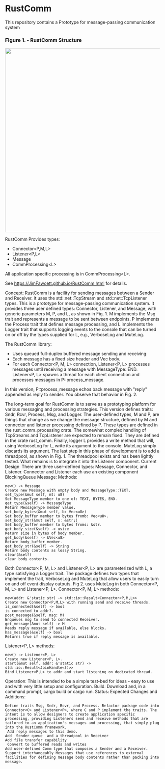 # RustComm

This repository contains a Prototype for message-passing communication system  

### Figure 1. - RustComm Structure
<img src="https://JimFawcett.github.io/Pictures/RustCommConcept.jpg" width="600" />

RustComm Provides types:
- Connector&lt;P,M,L&gt;
- Listener&lt;P,L&gt;
- Message
- CommProcessing&lt;L&gt;

All application specific processing is in CommProcessing&lt;L&gt;.

See https://JimFawcett.github.io/RustComm.html for details.

Concept:
RustComm is a facility for sending messages between a Sender and Receiver. It uses the std::net::TcpStream and std::net::TcpListener types.
This is a prototype for message-passing communication system. It provides three user defined types: Connector, Listener, and Message, with generic parameters M, P, and L, as shown in Fig. 1.
M implements the Msg trait and represents a message to be sent between endpoints. P implements the Process<M> trait that defines message processing, and L implements the Logger trait that supports logging events to the console that can be turned on or off by the types supplied for L, e.g., VerboseLog and MuteLog.
  
The RustComm library:
  - Uses queued full-duplex buffered message sending and receiving
  - Each message has a fixed size header and Vec<u8> body.
  - For each Connector<P, M, L> connection, Listener<P, L> processes messages until receiving a message with MessageType::END. Listener<P, L>
    spawns a thread for each client connection and processes messages in P::process_message.
  
In this version, P::process_message echos back message with "reply" appended as reply to sender. You observe that behavior in Fig. 2.

The long-term goal for RustComm is to serve as a prototyping platform for various messaging and processing strategies. This version defines traits: Sndr<M>, Rcvr<M>, Process<M>, Msg, and Logger.
The user-defined types, M and P, are things that change as we change the message structure, defined by M and connector and listener processing defined by P. These types are defined in the rust_comm_processing crate.
The somewhat complex handling of TcpStreams and TcpListener are expected to remain fixed. They are defined in the crate rust_comm. Finally, logger L provides a write method that will, using VerboseLog for L, write its argument to the console. MuteLog simply discards its argument.
The last step in this phase of development is to add a threadpool, as shown in Fig. 1. The threadpool exists and has been lightly tested. What remains is to integrate it into the Listener component.
Current Design:
There are three user-defined types: Message, Connector, and Listener. Connector and Listener each use an existing component BlockingQueue<Message>
Message: Methods:

    new() -> Message
    Create new Message with empty body and MessageType::TEXT.
    set_type(&mut self, mt: u8)
    Set MessageType member to one of: TEXT, BYTES, END.
    get_type(&self) -> MessageType
    Return MessageType member value.
    set_body_bytes(&mut self, b: Vec<u8>)
    Set body_buffer member to bytes fromb: Vec<u8>.
    set_body_str(&mut self, s: &str;)
    Set body_buffer member to bytes froms: &str.
    get_body_size(&self) -> usize
    Return size in bytes of body member.
    get_body(&self) -> &Vec<u8>
    Return body_buffer member.
    get_body_str(&self) -> String
    Return body contents as lossy String.
    clear(&self)
    clear body contents.

Both Connector<P, M, L> and Listener<P, L> are parameterized with L, a type satisfying a Logger trait. The package defines two types that implement the trait, VerboseLog and MuteLog that allow users to easily turn on and off event display outputs. Fig 2. uses MuteLog in both Connector<P, M, L> and Listener<P, L>.
Connector<P, M, L> methods:

    new(addr: &'static str) -> std::io::Result<Connector<P,M,L>>
    Create new Connector<P,M,L> with running send and receive threads.
    is_connected(&self) -> bool
    is connected to addr?.
    post_message(&self, msg: M)
    Enqueues msg to send to connected Receiver.
    get_message(&mut self) -> M
    Reads reply message if available, else blocks.
    has_message(&self) -> bool
    Returns true if reply message is available.

Listener<P, L> methods:

    new() -> Listener<P, L>
    Create new Listener<P, L>.
    start(&mut self, addr: &'static str) -> std::io::Result<JoinHandle<()>>
    Bind Listener<P,L> to addr and start listening on dedicated thread.

Operation:
This is intended to be a simple test-bed for ideas - easy to use and with very little setup and configuration.
Build:
Download and, in a command prompt, cargo build or cargo run.
Status:
Expected Changes and Additions:

    Define traits Msg, Sndr, Rcvr, and Process. Refactor package code into Connector<C> and Listener<P>, where C and P implement the traits. The intent is to allow designers to create application specific processing, providing Listeners send and receive methods that are tailored to an application's messages and processing, that simply plug into the RustComm framework.
     Add reply messages to this demo. 
    Add  Sender queue  and a threadpool in Receiver
    Add file transfer capability
     Convert to buffered reads and writes 
    Add user-defined Comm type that composes a Sender and a Receiver.
    Support interhangeably Messages that use references to external facilities for defining message body contents rather than packing into message.

